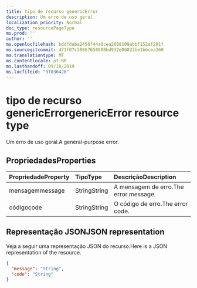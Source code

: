 ```yaml
---
title: tipo de recurso genericError
description: Um erro de uso geral.
localization_priority: Normal
doc_type: resourcePageType
ms.prod: ''
author: ''
ms.openlocfilehash: bddfdaba2456f44a0cea2688109abbf152af291f
ms.sourcegitcommit: 471f07c30867658688bd932e06822be1bbcea360
ms.translationtype: MT
ms.contentlocale: pt-BR
ms.lasthandoff: 09/18/2019
ms.locfileid: "37036428"
---
```

# <a name="genericerror-resource-type"></a><span data-ttu-id="3d5d2-103">tipo de recurso genericError</span><span class="sxs-lookup"><span data-stu-id="3d5d2-103">genericError resource type</span></span>

<span data-ttu-id="3d5d2-104">Um erro de uso geral.</span><span class="sxs-lookup"><span data-stu-id="3d5d2-104">A general-purpose error.</span></span>

## <a name="properties"></a><span data-ttu-id="3d5d2-105">Propriedades</span><span class="sxs-lookup"><span data-stu-id="3d5d2-105">Properties</span></span>

| <span data-ttu-id="3d5d2-106">Propriedade</span><span class="sxs-lookup"><span data-stu-id="3d5d2-106">Property</span></span> | <span data-ttu-id="3d5d2-107">Tipo</span><span class="sxs-lookup"><span data-stu-id="3d5d2-107">Type</span></span> | <span data-ttu-id="3d5d2-108">Descrição</span><span class="sxs-lookup"><span data-stu-id="3d5d2-108">Description</span></span> |
|:---------|:-----|:------------|
| <span data-ttu-id="3d5d2-109">mensagem</span><span class="sxs-lookup"><span data-stu-id="3d5d2-109">message</span></span> | <span data-ttu-id="3d5d2-110">String</span><span class="sxs-lookup"><span data-stu-id="3d5d2-110">String</span></span> | <span data-ttu-id="3d5d2-111">A mensagem de erro.</span><span class="sxs-lookup"><span data-stu-id="3d5d2-111">The error message.</span></span> |
| <span data-ttu-id="3d5d2-112">código</span><span class="sxs-lookup"><span data-stu-id="3d5d2-112">code</span></span> | <span data-ttu-id="3d5d2-113">String</span><span class="sxs-lookup"><span data-stu-id="3d5d2-113">String</span></span> | <span data-ttu-id="3d5d2-114">O código de erro.</span><span class="sxs-lookup"><span data-stu-id="3d5d2-114">The error code.</span></span> |

## <a name="json-representation"></a><span data-ttu-id="3d5d2-115">Representação JSON</span><span class="sxs-lookup"><span data-stu-id="3d5d2-115">JSON representation</span></span>

<span data-ttu-id="3d5d2-116">Veja a seguir uma representação JSON do recurso.</span><span class="sxs-lookup"><span data-stu-id="3d5d2-116">Here is a JSON representation of the resource.</span></span>

<!-- {
  "blockType": "resource",
  "optionalProperties": [
  ],
  "@odata.type": "microsoft.graph.genericError"
}-->

```json
{
  "message": "String",
  "code": "String"
}
```
